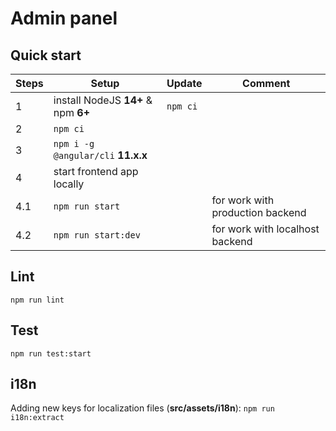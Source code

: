 # Admin panel

## Quick start

| Steps | Setup                               | Update             | Comment                          |
|-------|-------------------------------------|--------------------|----------------------------------|
| 1     | install NodeJS **14+** & npm **6+** | `npm ci`           |                                  |
| 2     | `npm ci`                            |                    |                                  |
| 3     | `npm i -g @angular/cli` **11.x.x**  |                    |                                  |
| 4     | start frontend app locally          |                    |                                  |
| 4.1   | `npm run start`                     |                    | for work with production backend |
| 4.2   | `npm run start:dev`                 |                    | for work with localhost backend  |

## Lint

`npm run lint`

## Test

`npm run test:start`

## i18n

Adding new keys for localization files (**src/assets/i18n**): `npm run i18n:extract`
